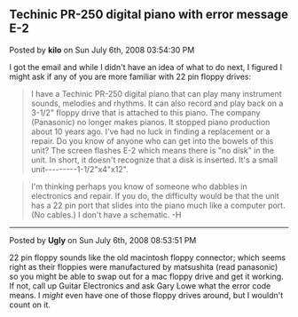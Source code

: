 ## Techinic PR-250 digital piano with error message E-2
Posted by **kilo** on Sun July 6th, 2008 03:54:30 PM

I got the email and while I didn't have an idea of what to do next, I figured I
might ask if any of you are more familiar with 22 pin floppy drives:

> I have a Techinic PR-250 digital piano that can play many instrument sounds,
> melodies and rhythms. It can also record and play back on a 3-1/2" floppy
> drive that is attached to this piano. The company (Panasonic) no longer makes
> pianos. It stopped piano production about 10 years ago. I've had no luck in
> finding a replacement or a repair. Do you know of anyone who can get into the
> bowels of this unit? The screen flashes E-2 which means there is "no disk" in
> the unit.  In short, it  doesn't  recognize  that a disk is inserted. It's a
> small unit---------1-1/2"x4"x12".

> I'm thinking perhaps you know of someone who dabbles in electronics and
> repair. If you do, the difficulty would be that the unit has a 22 pin port
> that slides into the piano much like a computer port. (No cables.) I don't
> have a schematic. -H

--------------------------------------------------------------------------------

Posted by **Ugly** on Sun July 6th, 2008 08:53:51 PM

22 pin floppy sounds like the old macintosh floppy connector; which seems right
as their floppies were manufactured by matsushita (read panasonic) so you might
be able to swap out for a mac floppy drive and get it working. If not, call up
Guitar Electronics and ask Gary Lowe what the error code means. I *might* even
have one of those floppy drives around, but I wouldn't count on it.
